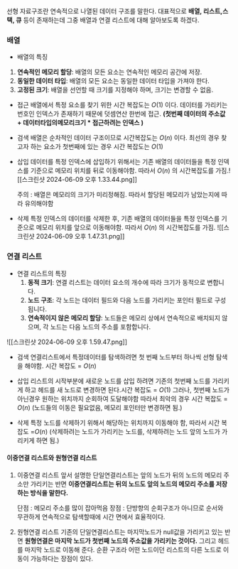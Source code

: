  선형 자료구조란 연속적으로 나열된 데이터 구조를 말한다. 
대표적으로 **배열, 리스트,스택, 큐** 등이 존재하는데 그중 배열과 연결 리스트에 대해 알아보도록 하겠다.

### 배열 

- 배열의 특징
1. **연속적인 메모리 할당**: 배열의 모든 요소는 연속적인 메모리 공간에 저장.
2. **동일한 데이터 타입**: 배열의 모든 요소는 동일한 데이터 타입을 가져야 한다.
3. **고정된 크기**: 배열을 선언할 때 크기를 지정해야 하며, 크기는 변경할 수 없음.

- 접근 
  배열에서 특정 요소를 찾기 위한 시간 복잡도는 $O(1)$ 이다. 데이터를 가리키는 번호인 
  인덱스가 존재하기 때문에 덧셈연산 한번에 접근.
   **(첫번째 데이터의 주소값 + 데이터타입의메모리크기 * 접근하려는 인덱스 )**

- 검색 
  배열은 순차적인 데이터 구조이므로 시간복잡도는 $O(n)$ 이다.
  최선의 경우 찾고자 하는 요소가 첫번째에 있는 경우 시간 복잡도는 $O(1)$ 

- 삽입 
  데이터를 특정 인덱스에 삽입하기 위해서는 기존 배열의 데이터들을 특정 인덱스를 기준으로 메모리 위치를 뒤로 이동해야함. 따라서  $O(n)$ 의 시간복잡도를 가짐.![[스크린샷 2024-06-09 오후 1.33.44.png]]
  
   
  주의 : 배열은 메모리의 크기가 미리정해짐. 따라서 할당된 메모리가 남았는지에 따라 유의해야함   

- 삭제 
  특정 인덱스의 데이터를  삭제한 후, 기존 배열의 데이터들을 특정 인덱스를 기준으로 메모리 위치를 앞으로 이동해야함. 따라서  $O(n)$ 의 시간복잡도를 가짐. ![[스크린샷 2024-06-09 오후 1.47.31.png]]


### 연결 리스트

- 연결 리스트의 특징
	1. **동적 크기**: 연결 리스트는 데이터 요소의 개수에 따라 크기가 동적으로 변합니다.
	2. **노드 구조**: 각 노드는 데이터 필드와 다음 노드를 가리키는 포인터 필드로 구성됩니다.
	3. **연속적이지 않은 메모리 할당**: 노드들은 메모리 상에서 연속적으로 배치되지 않으며, 각 노드는 다음 노드의 주소를 포함합니다.


![[스크린샷 2024-06-09 오후 1.59.47.png]]
- 검색 
  연결리스트에서 특정데이터를 탐색하려면 첫 번째 노드부터 하나씩 선형 탐색을 해야함.
  시간 복잡도 = $O(n)$ 

- 삽입 
  리스트의 시작부분에 새로운 노드를 삽입 하려면 기존의 첫번째 노드를 가리키게 하고 헤드를 새 노드로 변경하면 된다.시간 복잡도 = $O(1)$ 
  그러나, 첫번째 노드가 아닌경우 원하는 위치까지 순회하여 도달해야함 따라서 최악의 경우 
   시간 복잡도 = $O(n)$  (노드들의 이동은 필요없음, 메모리 포인터만 변경하면 됨.)


- 삭제 
  특정 노드를 삭제하기 위해서 해당하는 위치까지 이동해야 함, 따라서  시간 복잡도 =$O(n)$
  (삭제하려는 노드가 가리키는 노드를, 삭제하려는 노드 앞의 노드가 가리키게 하면 됨.)

#### 이중연결 리스트와 원형연결 리스트
1. 이중연결 리스트 
   앞서 설명한 단일연결리스트는 앞의 노드가 뒤의 노드의 메모리 주소만 가리키는 반면 
   **이중연결리스트는 뒤의 노드도 앞의 노드의 메모리 주소를 저장하는 방식을 말한다.**
   
   단점 : 메모리 주소를 많이 잡아먹음 
   장점 : 단방향의 순회구조가 아니므로 순서와 무관하게 연속적으로 탐색할때에 시간 면에서 효율적이다.

2. 원형연결 리스트
   기존의 단일연결리스트는 마지막노드가 null값을 가리키고 있는 반면 **원형연결은 마지막 노드가 첫번째 노드의 주소값을 가리키는 것이다.** 그리고 헤드를 마지막 노드로 이동해 준다.
   순환 구조라 어떤 노드이던 리스트의 다른 노드로 이동이 가능하다는 장점이 있다.
